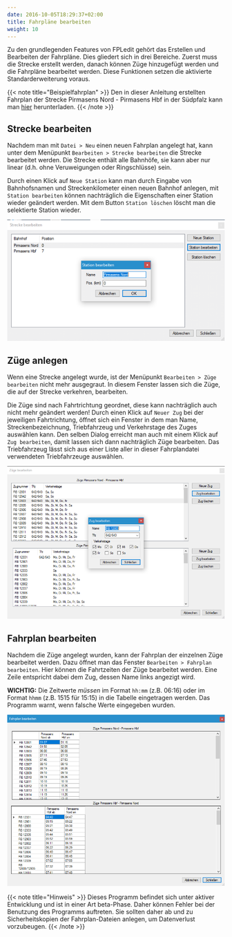 ```yaml
---
date: 2016-10-05T18:29:37+02:00
title: Fahrpläne bearbeiten
weight: 10
---
```


Zu den grundlegenden Features von FPLedit gehört das Erstellen und Bearbeiten der Fahrpläne. Dies gliedert sich in drei Bereiche. Zuerst muss die Strecke erstellt werden, danach können Züge hinzugefügt werden und die Fahrpläne bearbeitet werden. Diese Funktionen setzen die aktivierte Standarderweiterung voraus.

{{< note title="Beispielfahrplan" >}}
Den in dieser Anleitung erstellten Fahrplan der Strecke Pirmasens Nord - Pirmasens Hbf in der Südpfalz kann man [hier](/files/kbs_672.fpl) herunterladen.
{{< /note >}}

## Strecke bearbeiten

Nachdem man mit `Datei > Neu` einen neuen Fahrplan angelegt hat, kann unter dem Menüpunkt `Bearbeiten > Strecke bearbeiten` die Strecke bearbeitet werden. Die Strecke enthält alle Bahnhöfe, sie kann aber nur linear (d.h. ohne Veruweigungen oder Ringschlüsse) sein.

Durch einen Klick auf `Neue Station` kann man durch Eingabe von Bahnhofsnamen und Streckenkilometer einen neuen Bahnhof anlegen, mit `Station bearbeiten` können nachträglich die Eigenschaften einer Station wieder geändert werden. Mit dem Button `Station löschen` löscht man die selektierte Station wieder.

![Streckenfenster](streckenfenster.png)

## Züge anlegen

Wenn eine Strecke angelegt wurde, ist der Menüpunkt `Bearbeiten > Züge bearbeiten` nicht mehr ausgegraut. In diesem Fenster lassen sich die Züge, die auf der Strecke verkehren, bearbeiten.

Die Züge sind nach Fahrtrichtung geordnet, diese kann nachträglich auch nicht mehr geändert werden! Durch einen Klick auf `Neuer Zug` bei der jeweiligen Fahrtrichtung, öffnet sich ein Fenster in dem man Name, Streckenbezeichnung, Triebfahrzeug und Verkehrstage des Zuges auswählen kann. Den selben Dialog erreicht man auch mit einem Klick auf `Zug bearbeiten`, damit lassen sich dann nachträglich Züge bearbeiten. Das Triebfahrzeug lässt sich aus einer Liste aller in dieser Fahrplandatei verwendeten Triebfahrzeuge auswählen.

![Zugfenster](zugfenster.png)

## Fahrplan bearbeiten

Nachdem die Züge angelegt wurden, kann der Fahrplan der einzelnen Züge bearbeitet werden. Dazu öffnet man das Fenster `Bearbeiten > Fahrplan bearbeiten`. Hier können die Fahrtzeiten der Züge bearbeitet werden. Eine Zeile entspricht dabei dem Zug, dessen Name links angezigt wird.

**WICHTIG:** Die Zeitwerte *müssen* im Format `hh:mm` (z.B. 06:16) oder im Format `hhmm` (z.B. 1515 für 15:15) in die Tabelle eingetragen werden. Das Programm warnt, wenn falsche Werte eingegeben wurden.

![Fahrplan bearbeiten](fahrplanfenster.png)

{{< note title="Hinweis" >}}
Dieses Programm befindet sich unter aktiver Entwicklung und ist in einer Art beta-Phase. Daher können Fehler bei der Benutzung des Programms auftreten. Sie sollten daher ab und zu Sicherheitskopien der Fahrplan-Dateien anlegen, um Datenverlust vorzubeugen.
{{< /note >}}

